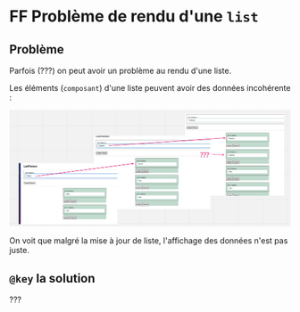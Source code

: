 # FF Problème de rendu d'une `list`

## Problème

Parfois (???) on peut avoir un problème au rendu d'une liste.

Les éléments (`composant`) d'une liste peuvent avoir des données incohérente :

<img src="assets/inconscecante-data-list-display.png" alt="inconscecante-data-list-display" />

On voit que malgré la mise à jour de liste, l'affichage des données n'est pas juste.



## `@key` la solution

???